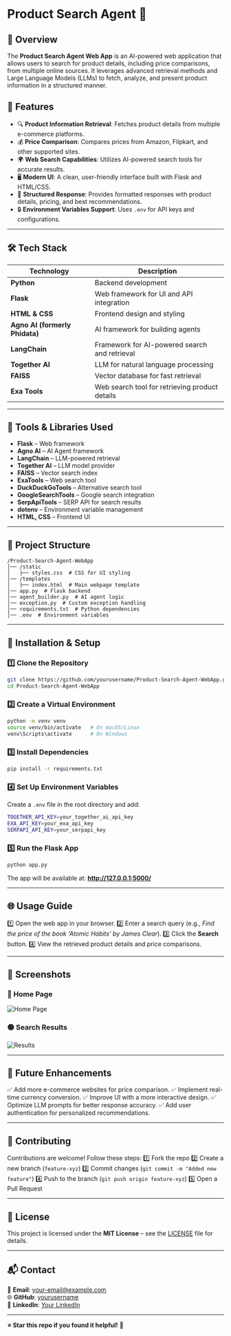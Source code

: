 # Product Search Agent 🚀

## 📌 Overview
The **Product Search Agent Web App** is an AI-powered web application that allows users to search for product details, including price comparisons, from multiple online sources. It leverages advanced retrieval methods and Large Language Models (LLMs) to fetch, analyze, and present product information in a structured manner.

## 🌟 Features
- 🔍 **Product Information Retrieval**: Fetches product details from multiple e-commerce platforms.
- 💰 **Price Comparison**: Compares prices from Amazon, Flipkart, and other supported sites.
- 🌍 **Web Search Capabilities**: Utilizes AI-powered search tools for accurate results.
- 🖥 **Modern UI**: A clean, user-friendly interface built with Flask and HTML/CSS.
- 📄 **Structured Response**: Provides formatted responses with product details, pricing, and best recommendations.
- 🔒 **Environment Variables Support**: Uses `.env` for API keys and configurations.

---

## 🛠 Tech Stack
| Technology | Description |
|------------|-------------|
| **Python** | Backend development |
| **Flask** | Web framework for UI and API integration |
| **HTML & CSS** | Frontend design and styling |
| **Agno AI (formerly Phidata)** | AI framework for building agents |
| **LangChain** | Framework for AI-powered search and retrieval |
| **Together AI** | LLM for natural language processing |
| **FAISS** | Vector database for fast retrieval |
| **Exa Tools** | Web search tool for retrieving product details |

---

## 🧰 Tools & Libraries Used
- **Flask** – Web framework
- **Agno AI** – AI Agent framework
- **LangChain** – LLM-powered retrieval
- **Together AI** – LLM model provider
- **FAISS** – Vector search index
- **ExaTools** – Web search tool
- **DuckDuckGoTools** – Alternative search tool
- **GoogleSearchTools** – Google search integration
- **SerpApiTools** – SERP API for search results
- **dotenv** – Environment variable management
- **HTML, CSS** – Frontend UI

---

## 📂 Project Structure
```
/Product-Search-Agent-WebApp
│── /static
│   ├── styles.css  # CSS for UI styling
│── /templates
│   ├── index.html  # Main webpage template
│── app.py  # Flask backend
│── agent_builder.py  # AI agent logic
│── exception.py  # Custom exception handling
│── requirements.txt  # Python dependencies
│── .env  # Environment variables
```

---

## 🚀 Installation & Setup

### 1️⃣ Clone the Repository
```sh
git clone https://github.com/yourusername/Product-Search-Agent-WebApp.git
cd Product-Search-Agent-WebApp
```

### 2️⃣ Create a Virtual Environment
```sh
python -m venv venv
source venv/bin/activate   # On macOS/Linux
venv\Scripts\activate      # On Windows
```

### 3️⃣ Install Dependencies
```sh
pip install -r requirements.txt
```

### 4️⃣ Set Up Environment Variables
Create a `.env` file in the root directory and add:
```sh
TOGETHER_API_KEY=your_together_ai_api_key
EXA_API_KEY=your_exa_api_key
SERPAPI_API_KEY=your_serpapi_key
```

### 5️⃣ Run the Flask App
```sh
python app.py
```

The app will be available at: **http://127.0.0.1:5000/**

---

## 🌐 Usage Guide
1️⃣ Open the web app in your browser.
2️⃣ Enter a search query (e.g., *Find the price of the book 'Atomic Habits' by James Clear*).
3️⃣ Click the **Search** button.
4️⃣ View the retrieved product details and price comparisons.

---

## 📸 Screenshots
### 🔵 Home Page
![Home Page](https://via.placeholder.com/800x400.png?text=Product+Search+Agent+Home)

### 🟢 Search Results
![Results](https://via.placeholder.com/800x400.png?text=Search+Results)

---

## 📌 Future Enhancements
✅ Add more e-commerce websites for price comparison.
✅ Implement real-time currency conversion.
✅ Improve UI with a more interactive design.
✅ Optimize LLM prompts for better response accuracy.
✅ Add user authentication for personalized recommendations.

---

## 🤝 Contributing
Contributions are welcome! Follow these steps:
1️⃣ Fork the repo
2️⃣ Create a new branch (`feature-xyz`)
3️⃣ Commit changes (`git commit -m "Added new feature"`)
4️⃣ Push to the branch (`git push origin feature-xyz`)
5️⃣ Open a Pull Request

---

## 📄 License
This project is licensed under the **MIT License** – see the [LICENSE](LICENSE) file for details.

---

## 📬 Contact
📧 **Email**: your-email@example.com  
🌐 **GitHub**: [yourusername](https://github.com/yourusername)  
💼 **LinkedIn**: [Your LinkedIn](https://linkedin.com/in/yourprofile)  

---

**⭐ Star this repo if you found it helpful!** 🌟


